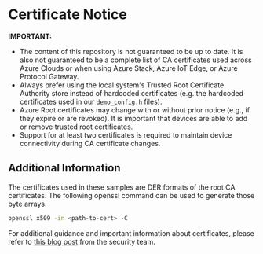 # Certificate Notice

__IMPORTANT:__

- The content of this repository is not guaranteed to be up to date. It is also not guaranteed to be a complete list of CA certificates used across Azure Clouds or when using Azure Stack, Azure IoT Edge, or Azure Protocol Gateway.
- Always prefer using the local system's Trusted Root Certificate Authority store instead of hardcoded certificates (e.g. the hardcoded certificates used in our `demo_config.h` files).
- Azure Root certificates may change with or without prior notice (e.g., if they expire or are revoked). It is important that devices are able to add or remove trusted root certificates.
- Support for at least two certificates is required to maintain device connectivity during CA certificate changes.

## Additional Information

The certificates used in these samples are DER formats of the root CA certificates. The following openssl command can be used to generate those byte arrays.

```bash
openssl x509 -in <path-to-cert> -C
```

For additional guidance and important information about certificates, please refer to [this blog post](https://techcommunity.microsoft.com/t5/internet-of-things/azure-iot-tls-critical-changes-are-almost-here-and-why-you/ba-p/2393169) from the security team.
